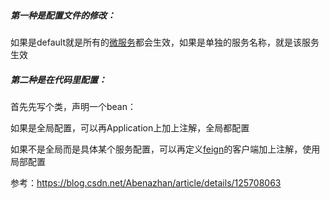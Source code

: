 

##### 第一种是配置文件的修改：

如果是default就是所有的[微服务](https://so.csdn.net/so/search?q=微服务&spm=1001.2101.3001.7020)都会生效，如果是单独的服务名称，就是该服务生效



##### 第二种是在代码里配置：

首先先写个类，声明一个bean：

如果是全局配置，可以再Application上加上注解，全局都配置

如果不是全局而是具体某个服务配置，可以再定义[feign](https://so.csdn.net/so/search?q=feign&spm=1001.2101.3001.7020)的客户端加上注解，使用局部配置



参考：https://blog.csdn.net/Abenazhan/article/details/125708063